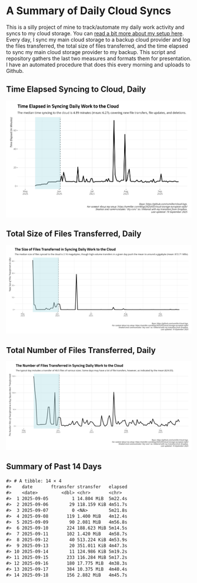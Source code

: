 # A Summary of Daily Cloud Syncs

This is a silly project of mine to track/automate my daily work activity
and syncs to my cloud storage. You can [read a bit more about my setup
here](https://svmiller.com/blog/2025/05/cloud-storage-european-style/).
Every day, I sync my main cloud storage to a backup cloud provider and
log the files transferred, the total size of files transferred, and the
time elapsed to sync my main cloud storage provider to my backup. This
script and repository gathers the last two measures and formats them for
presentation. I have an automated procedure that does this every morning
and uploads to Github.

## Time Elapsed Syncing to Cloud, Daily

![](time-elapsed.png)

## Total Size of Files Transferred, Daily

![](size-transferred.png)

## Total Number of Files Transferred, Daily

![](files-transferred.png)

## Summary of Past 14 Days

    #> # A tibble: 14 × 4
    #>    date       ftransfer stransfer   elapsed
    #>    <date>         <dbl> <chr>       <chr>  
    #>  1 2025-09-05         1 14.804 MiB  5m22.4s
    #>  2 2025-09-06        29 118.159 KiB 4m51.7s
    #>  3 2025-09-07         0 <NA>        5m21.8s
    #>  4 2025-09-08       119 1.400 MiB   4m12.4s
    #>  5 2025-09-09        90 2.081 MiB   4m56.8s
    #>  6 2025-09-10       224 188.623 MiB 5m14.5s
    #>  7 2025-09-11       102 1.420 MiB   4m58.7s
    #>  8 2025-09-12        40 513.224 KiB 4m53.9s
    #>  9 2025-09-13        20 351.011 KiB 4m47.3s
    #> 10 2025-09-14        11 124.986 KiB 5m19.2s
    #> 11 2025-09-15       233 116.284 MiB 5m17.2s
    #> 12 2025-09-16       180 17.775 MiB  4m38.3s
    #> 13 2025-09-17       384 10.375 MiB  4m40.4s
    #> 14 2025-09-18       156 2.882 MiB   4m45.7s
